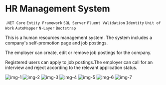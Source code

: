 # HR Management System 

`.NET Core` `Entity Framework` `SQL Server` `Fluent Validation` `Identity` `Unit of Work` `AutoMapper` `N-Layer` `Bootstrap`


This is a human resources management system. The system includes a company's self-promotion page and job postings.

The employer can create, edit or remove job postings for the company.

Registered users can apply to job postings.The employer can call for an interview and reject according to the relevant application status.

![img-1](https://github.com/user-attachments/assets/e6a449f5-e4e1-48ee-afe3-35f060ab9851)
![img-2](https://github.com/user-attachments/assets/748f973c-a8b2-4428-8f60-160cfdab6abe)
![img-3](https://github.com/user-attachments/assets/78da6652-b2b6-4d22-b555-8735ecc49285)
![img-4](https://github.com/user-attachments/assets/f7be1699-d86b-4f41-92b7-7c84a53db5eb)
![img-5](https://github.com/user-attachments/assets/a844cd78-bb33-458a-9593-2252dc669adc)
![img-6](https://github.com/user-attachments/assets/976f52e8-616c-4e0b-9d79-be5d6f03ce0c)
![img-7](https://github.com/user-attachments/assets/0dfd3fd0-192c-44c2-9fee-904ac37c02ec)
